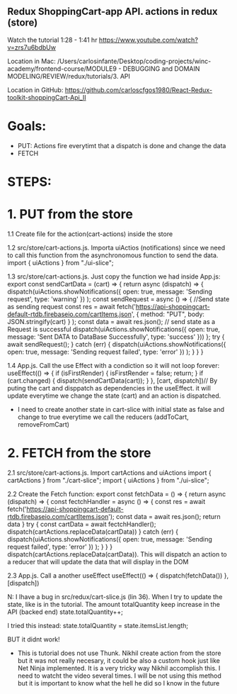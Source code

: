 ## Redux ShoppingCart-app API. actions in redux (store)

Watch the tutorial 1:28 - 1:41 hr
https://www.youtube.com/watch?v=zrs7u6bdbUw

Location in Mac:
/Users/carlosinfante/Desktop/coding-projects/winc-academy/frontend-course/MODULE9 - DEBUGGING and DOMAIN MODELING/REVIEW/redux/tutorials/3. API

Location in GitHub:
https://github.com/carloscfgos1980/React-Redux-toolkit-shoppingCart-Api_II

# Goals:
- PUT: Actions fire everytimt that a dispatch is done and change the data
- FETCH

# STEPS:
# 1. PUT from the store
1.1 Create file for the action(cart-actions) inside the store

1.2 src/store/cart-actions.js. Importa uiActios (notifications) since we need to call this function from the asynchronomous function to send the data.
import { uiActions } from "./ui-slice";

1.3 src/store/cart-actions.js. Just copy the function we had inside App.js:
export const sendCartData = (cart) => {
    return async (dispatch) => {
        dispatch(uiActions.showNotifications({
            open: true,
            message: 'Sending request',
            type: 'warning'
        })
        );
        const sendRequest = async () => {
            //Send state as sending request
            const res = await fetch('https://api-shoppingcart-default-rtdb.firebaseio.com/cartItems.json', {
                method: "PUT",
                body: JSON.stringify(cart)
            }
            );
            const data = await res.json();
            // send state as a Request is successful
            dispatch(uiActions.showNotifications({
                open: true,
                message: 'Sent DATA to DataBase Successfully',
                type: 'success'
            }))
        };
        try {
            await sendRequest();
        } catch (err) {
            dispatch(uiActions.showNotifications({
                open: true,
                message: 'Sending request failed',
                type: 'error'
            })
            );
        }
    }
}

1.4 App.js. Call the use Effect with a condiction so it will not loop forever:
 useEffect(() => {
    if (isFirstRender) {
      isFirstRender = false;
      return;
    }
    if (cart.changed) {
      dispatch(sendCartData(cart));
    }
  }, [cart, dispatch])// By puting the cart  and disppatch as dependencies in the useEffect. it will update everytime we change the state (cart) and an action is dispatched.
  * I need to create another state in cart-slice with initial state as false and change to true everytime we call the reducers (addToCart, removeFromCart)

# 2. FETCH from the store
2.1 src/store/cart-actions.js. Import cartActions and uiActions
import { cartActions } from "./cart-slice";
import { uiActions } from "./ui-slice";

2.2 Create the Fetch function:
export const fetchData = () => {
    return async (dispatch) => {
        const fectchHandler = async () => {
            const res = await fetch('https://api-shoppingcart-default-rtdb.firebaseio.com/cartItems.json');
            const data = await res.json();
            return data
        }
        try {
            const cartData = await fectchHandler();
            dispatch(cartActions.replaceData(cartData))
        } catch (err) {
            dispatch(uiActions.showNotifications({
                open: true,
                message: 'Sending request failed',
                type: 'error'
            })
            );
        }
    }
}
dispatch(cartActions.replaceData(cartData)). This will dispatch an action to a reducer that will update the data that will display in the DOM

2.3 App.js. Call a another useEffect
  useEffect(() => {
    dispatch(fetchData())
  }, [dispatch])



N: I Ihave a bug in src/redux/cart-slice.js (lin 36). When I try to update the state, like is in the tutorial. The amount totalQuantity keep increase in the API (backed end)
state.totalQuantity++;

I tried this instead:
state.totalQuantity = state.itemsList.length;

BUT it didnt work!

* This is tutorial does not use Thunk. Nikhil create action from the store but it was not really necesary, it could be also a custom hook just like Net Ninja implemented. It is a very tricky way Nikhil accomplish this. I need to watcht the video several times. I will be not using this method but it is important to know what the hell he did so I know in the future
